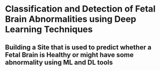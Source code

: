 # Classification and Detection of Fetal Brain Abnormalities using Deep Learning Techniques
## Building a Site that is used to predict whether a Fetal Brain is Healthy or might have some abnormality using ML and DL tools

